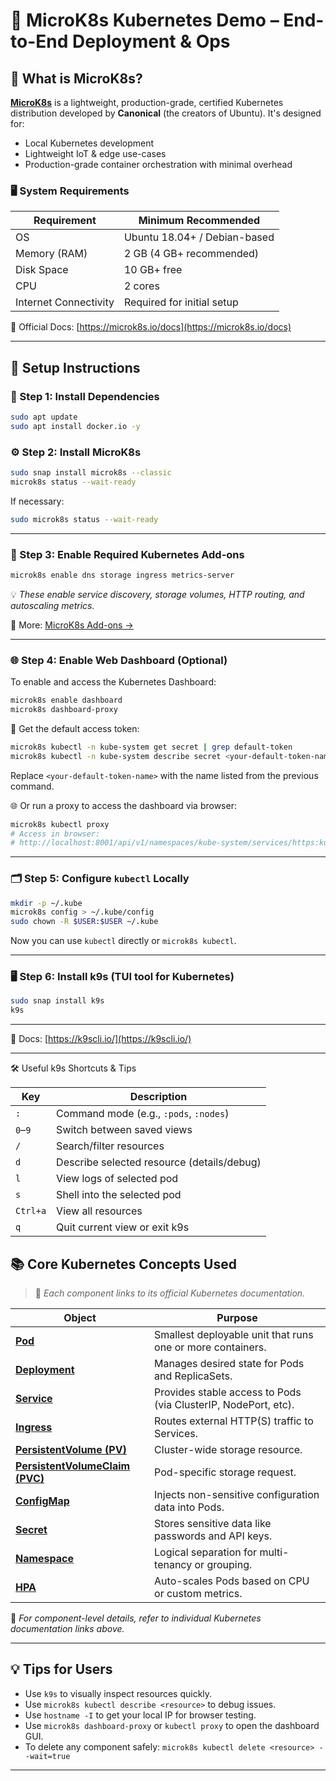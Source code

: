 # 🌱 MicroK8s Kubernetes Demo – End-to-End Deployment & Ops

## 🚀 What is MicroK8s?

[**MicroK8s**](https://microk8s.io) is a lightweight, production-grade, certified Kubernetes distribution developed by **Canonical** (the creators of Ubuntu). It's designed for:

* Local Kubernetes development
* Lightweight IoT & edge use-cases
* Production-grade container orchestration with minimal overhead

### 🖥️ System Requirements

| Requirement           | Minimum Recommended          |
| --------------------- | ---------------------------- |
| OS                    | Ubuntu 18.04+ / Debian-based |
| Memory (RAM)          | 2 GB (4 GB+ recommended)     |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
| Disk Space            | 10 GB+ free                  |
| CPU                   | 2 cores                      |
| Internet Connectivity | Required for initial setup   |

📖 Official Docs: [https://microk8s.io/docs](https://microk8s.io/docs)

---

## 🧰 Setup Instructions

### 🔧 Step 1: Install Dependencies

```bash
sudo apt update
sudo apt install docker.io -y
```

### ⚙️ Step 2: Install MicroK8s

```bash
sudo snap install microk8s --classic
microk8s status --wait-ready
```

If necessary:

```bash
sudo microk8s status --wait-ready
```

---

### 🧩 Step 3: Enable Required Kubernetes Add-ons

```bash
microk8s enable dns storage ingress metrics-server
```

💡 *These enable service discovery, storage volumes, HTTP routing, and autoscaling metrics.*

📖 More: [MicroK8s Add-ons →](https://microk8s.io/docs/addons)

---

### 🌐 Step 4: Enable Web Dashboard (Optional)

To enable and access the Kubernetes Dashboard:

```bash
microk8s enable dashboard
microk8s dashboard-proxy
```

🔐 Get the default access token:

```bash
microk8s kubectl -n kube-system get secret | grep default-token
microk8s kubectl -n kube-system describe secret <your-default-token-name>
```

Replace `<your-default-token-name>` with the name listed from the previous command.

🌐 Or run a proxy to access the dashboard via browser:

```bash
microk8s kubectl proxy
# Access in browser:
# http://localhost:8001/api/v1/namespaces/kube-system/services/https:kubernetes-dashboard:/proxy/
```

---

### 🗂️ Step 5: Configure `kubectl` Locally

```bash
mkdir -p ~/.kube
microk8s config > ~/.kube/config
sudo chown -R $USER:$USER ~/.kube
```

Now you can use `kubectl` directly or `microk8s kubectl`.

---

### 🖥️ Step 6: Install k9s (TUI tool for Kubernetes)

```bash
sudo snap install k9s
k9s
```
---
📖 Docs: [https://k9scli.io/](https://k9scli.io/)

---
🛠 Useful k9s Shortcuts & Tips

| Key      | Description                                |
| -------- | ------------------------------------------ |
| `:`      | Command mode (e.g., `:pods`, `:nodes`)     |
| `0`–`9`  | Switch between saved views                 |
| `/`      | Search/filter resources                    |
| `d`      | Describe selected resource (details/debug) |
| `l`      | View logs of selected pod                  |
| `s`      | Shell into the selected pod                |
| `Ctrl+a` | View all resources                         |
| `q`      | Quit current view or exit k9s              |


## 📚 Core Kubernetes Concepts Used

> 📘 *Each component links to its official Kubernetes documentation.*

| Object                                                                                                                    | Purpose                                                        |
| ------------------------------------------------------------------------------------------------------------------------- | -------------------------------------------------------------- |
| [**Pod**](https://kubernetes.io/docs/concepts/workloads/pods/)                                                            | Smallest deployable unit that runs one or more containers.     |
| [**Deployment**](https://kubernetes.io/docs/concepts/workloads/controllers/deployment/)                                   | Manages desired state for Pods and ReplicaSets.                |
| [**Service**](https://kubernetes.io/docs/concepts/services-networking/service/)                                           | Provides stable access to Pods (via ClusterIP, NodePort, etc). |
| [**Ingress**](https://kubernetes.io/docs/concepts/services-networking/ingress/)                                           | Routes external HTTP(S) traffic to Services.                   |
| [**PersistentVolume (PV)**](https://kubernetes.io/docs/concepts/storage/persistent-volumes/)                              | Cluster-wide storage resource.                                 |
| [**PersistentVolumeClaim (PVC)**](https://kubernetes.io/docs/concepts/storage/persistent-volumes/#persistentvolumeclaims) | Pod-specific storage request.                                  |
| [**ConfigMap**](https://kubernetes.io/docs/concepts/configuration/configmap/)                                             | Injects non-sensitive configuration data into Pods.            |
| [**Secret**](https://kubernetes.io/docs/concepts/configuration/secret/)                                                   | Stores sensitive data like passwords and API keys.             |
| [**Namespace**](https://kubernetes.io/docs/concepts/overview/working-with-objects/namespaces/)                            | Logical separation for multi-tenancy or grouping.              |
| [**HPA**](https://kubernetes.io/docs/tasks/run-application/horizontal-pod-autoscale/)                                     | Auto-scales Pods based on CPU or custom metrics.               |

📌 *For component-level details, refer to individual Kubernetes documentation links above.*

---

## 💡 Tips for Users

* Use `k9s` to visually inspect resources quickly.
* Use `microk8s kubectl describe <resource>` to debug issues.
* Use `hostname -I` to get your local IP for browser testing.
* Use `microk8s dashboard-proxy` or `kubectl proxy` to open the dashboard GUI.
* To delete any component safely: `microk8s kubectl delete <resource> --wait=true`

---
